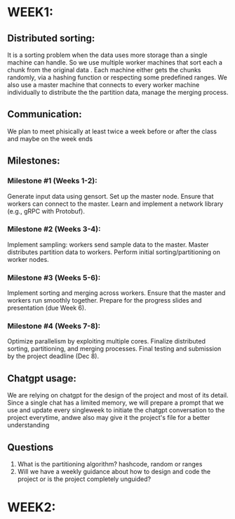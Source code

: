 # WEEK1:

## Distributed sorting:
It is a sorting problem when the data uses more storage than a single machine can handle. So we use multiple worker machines that sort each a chunk from the original data . Each machine either gets the chunks randomly, via a hashing function or respecting some predefined ranges. We also use a master machine that connects to every worker machine individually to distribute the the partition data, manage the merging process.

## Communication:
We plan to meet phisically at least twice a week before or after the class and maybe on the week ends

## Milestones:
### Milestone #1 (Weeks 1-2):
Generate input data using gensort.
Set up the master node.
Ensure that workers can connect to the master.
Learn and implement a network library (e.g., gRPC with Protobuf).

### Milestone #2 (Weeks 3-4):
Implement sampling: workers send sample data to the master.
Master distributes partition data to workers.
Perform initial sorting/partitioning on worker nodes.

### Milestone #3 (Weeks 5-6):
Implement sorting and merging across workers.
Ensure that the master and workers run smoothly together.
Prepare for the progress slides and presentation (due Week 6).

### Milestone #4 (Weeks 7-8):
Optimize parallelism by exploiting multiple cores.
Finalize distributed sorting, partitioning, and merging processes.
Final testing and submission by the project deadline (Dec 8).

## Chatgpt usage:
We are relying on chatgpt for the design of the project and most of its detail. Since a single chat has a limited memory, we will prepare a prompt that we use and update every singleweek to initiate the chatgpt conversation to the project everytime, andwe also may give it the project's file for a better understanding

## Questions
1. What is the partitioning algorithm? hashcode, random or ranges
2. Will we have a weekly guidance about how to design and code the project or is the project completely unguided?

# WEEK2: